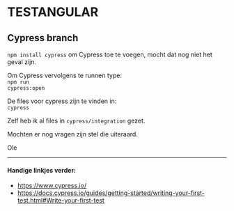 # TESTANGULAR

## Cypress branch
<code>npm install cypress</code> om Cypress toe te voegen, mocht dat nog niet het geval zijn.

Om Cypress vervolgens te runnen type:
<br> <code>npm run cypress:open</code>

De files voor cypress zijn te vinden in: <br> 
`cypress` <br>

Zelf heb ik al files in `cypress/integration` gezet.

Mochten er nog vragen zijn stel die uiteraard.

Ole

<hr>

#### Handige linkjes verder:
* https://www.cypress.io/
* https://docs.cypress.io/guides/getting-started/writing-your-first-test.html#Write-your-first-test
